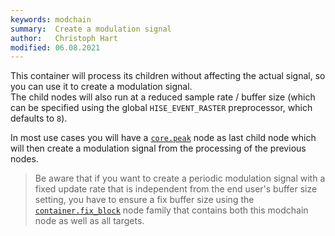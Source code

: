 ```yaml
---
keywords: modchain
summary:  Create a modulation signal
author:   Christoph Hart
modified: 06.08.2021
---
```

  
This container will process its children without affecting the actual signal, so you can use it to create a modulation signal.  
The child nodes will also run at a reduced sample rate / buffer size (which can be specified using the global `HISE_EVENT_RASTER` preprocessor, which defaults to `8`).

In most use cases you will have a [`core.peak`](/scriptnode/list/core/peak) node as last child node which will then create a modulation signal from the processing of the previous nodes.

> Be aware that if you want to create a periodic modulation signal with a fixed update rate that is independent from the end user's buffer size setting, you have to ensure a fix buffer size using the [`container.fix_block`](/scriptnode/list/container/fix8_block) node family that contains both this modchain node as well as all targets.